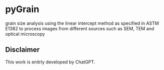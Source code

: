 # pyGrain
grain size analysis using the linear intercept method as specified in ASTM E1382 to process images from different sources such as SEM, TEM and optical microscopy

## Disclaimer
This work is enitrly developed by ChatGPT. 
